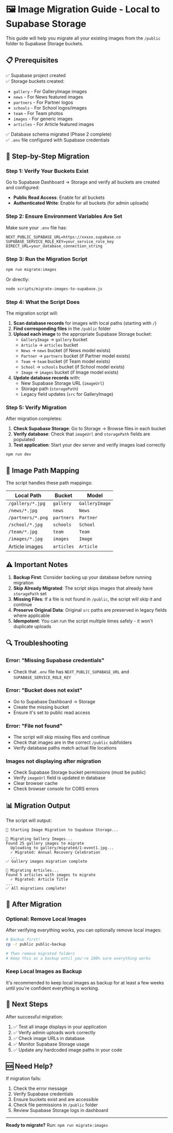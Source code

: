 # 🖼️ Image Migration Guide - Local to Supabase Storage

This guide will help you migrate all your existing images from the `/public` folder to Supabase Storage buckets.

## 📋 Prerequisites

✅ Supabase project created  
✅ Storage buckets created:
- `gallery` - For GalleryImage images
- `news` - For News featured images
- `partners` - For Partner logos
- `schools` - For School logos/images
- `team` - For Team photos
- `images` - For generic images
- `articles` - For Article featured images

✅ Database schema migrated (Phase 2 complete)  
✅ `.env` file configured with Supabase credentials

## 🚀 Step-by-Step Migration

### Step 1: Verify Your Buckets Exist

Go to Supabase Dashboard → Storage and verify all buckets are created and configured:

- **Public Read Access**: Enable for all buckets
- **Authenticated Write**: Enable for all buckets (for admin uploads)

### Step 2: Ensure Environment Variables Are Set

Make sure your `.env` file has:

```env
NEXT_PUBLIC_SUPABASE_URL=https://xxxxx.supabase.co
SUPABASE_SERVICE_ROLE_KEY=your_service_role_key
DIRECT_URL=your_database_connection_string
```

### Step 3: Run the Migration Script

```bash
npm run migrate:images
```

Or directly:

```bash
node scripts/migrate-images-to-supabase.js
```

### Step 4: What the Script Does

The migration script will:

1. **Scan database records** for images with local paths (starting with `/`)
2. **Find corresponding files** in the `/public` folder
3. **Upload each image** to the appropriate Supabase Storage bucket:
   - `GalleryImage` → `gallery` bucket
   - `Article` → `articles` bucket
   - `News` → `news` bucket (if News model exists)
   - `Partner` → `partners` bucket (if Partner model exists)
   - `Team` → `team` bucket (if Team model exists)
   - `School` → `schools` bucket (if School model exists)
   - `Image` → `images` bucket (if Image model exists)
4. **Update database records** with:
   - New Supabase Storage URL (`imageUrl`)
   - Storage path (`storagePath`)
   - Legacy field updates (`src` for GalleryImage)

### Step 5: Verify Migration

After migration completes:

1. **Check Supabase Storage**: Go to Storage → Browse files in each bucket
2. **Verify database**: Check that `imageUrl` and `storagePath` fields are populated
3. **Test application**: Start your dev server and verify images load correctly

```bash
npm run dev
```

## 📂 Image Path Mapping

The script handles these path mappings:

| Local Path | Bucket | Model |
|-----------|--------|-------|
| `/gallery/*.jpg` | `gallery` | `GalleryImage` |
| `/news/*.jpg` | `news` | `News` |
| `/partners/*.png` | `partners` | `Partner` |
| `/school/*.jpg` | `schools` | `School` |
| `/team/*.jpg` | `team` | `Team` |
| `/images/*.jpg` | `images` | `Image` |
| Article images | `articles` | `Article` |

## ⚠️ Important Notes

1. **Backup First**: Consider backing up your database before running migration
2. **Skip Already Migrated**: The script skips images that already have `storagePath` set
3. **Missing Files**: If a file is not found in `/public`, the script will skip it and continue
4. **Preserve Original Data**: Original `src` paths are preserved in legacy fields where applicable
5. **Idempotent**: You can run the script multiple times safely - it won't duplicate uploads

## 🔍 Troubleshooting

### Error: "Missing Supabase credentials"
- Check that `.env` file has `NEXT_PUBLIC_SUPABASE_URL` and `SUPABASE_SERVICE_ROLE_KEY`

### Error: "Bucket does not exist"
- Go to Supabase Dashboard → Storage
- Create the missing bucket
- Ensure it's set to public read access

### Error: "File not found"
- The script will skip missing files and continue
- Check that images are in the correct `/public` subfolders
- Verify database paths match actual file locations

### Images not displaying after migration
- Check Supabase Storage bucket permissions (must be public)
- Verify `imageUrl` field is updated in database
- Clear browser cache
- Check browser console for CORS errors

## 📊 Migration Output

The script will output:

```
🚀 Starting Image Migration to Supabase Storage...

📸 Migrating Gallery Images...
Found 25 gallery images to migrate
  Uploading to gallery/migrated/1-event1.jpg...
  ✓ Migrated: Annual Recovery Celebration
  ...
✅ Gallery images migration complete

📰 Migrating Articles...
Found 5 articles with images to migrate
  ✓ Migrated: Article Title
...
✅ All migrations complete!
```

## 🔄 After Migration

### Optional: Remove Local Images

After verifying everything works, you can optionally remove local images:

```bash
# Backup first!
cp -r public public-backup

# Then remove migrated folders
# Keep this as a backup until you're 100% sure everything works
```

### Keep Local Images as Backup

It's recommended to keep local images as backup for at least a few weeks until you're confident everything is working.

## 📝 Next Steps

After successful migration:

1. ✅ Test all image displays in your application
2. ✅ Verify admin uploads work correctly
3. ✅ Check image URLs in database
4. ✅ Monitor Supabase Storage usage
5. ✅ Update any hardcoded image paths in your code

## 🆘 Need Help?

If migration fails:

1. Check the error message
2. Verify Supabase credentials
3. Ensure buckets exist and are accessible
4. Check file permissions in `/public` folder
5. Review Supabase Storage logs in dashboard

---

**Ready to migrate?** Run: `npm run migrate:images`

